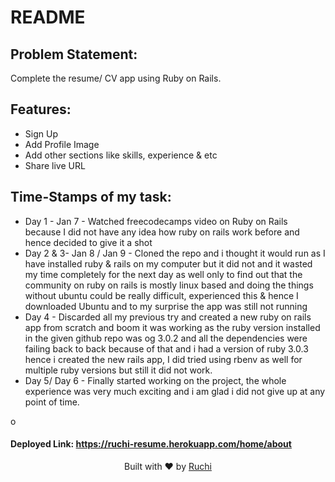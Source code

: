 # README

## Problem Statement: 

Complete the resume/ CV app using Ruby on Rails.

## Features:

- Sign Up
- Add Profile Image
- Add other sections like skills, experience & etc
- Share live URL 

## Time-Stamps of my task:

- Day 1 - Jan 7 - Watched freecodecamps video on Ruby on Rails because I did not have any idea how ruby on rails work before and hence decided to give it a shot 
- Day 2 & 3- Jan 8 / Jan 9 - Cloned the repo and i thought it would run as I have installed ruby & rails on my computer but it did not and it wasted my time completely for the next day as well only to find out that the community on ruby on rails is mostly linux based and doing the things without ubuntu could be really difficult, experienced this & hence I downloaded Ubuntu and to my surprise the app was still not running 
- Day 4 - Discarded all my previous try and created a new ruby on rails app from scratch and boom it was working as the ruby version installed in the given github repo was og 3.0.2 and all the dependencies were failing back to back because of that and i had a version of ruby 3.0.3 hence i created the new rails app, I did tried using rbenv as well for multiple ruby versions but still it did not work.
- Day 5/ Day 6 - Finally started working on the project, the whole experience was very much exciting and i am glad i did not give up at any point of time. 

 o
#### Deployed Link: https://ruchi-resume.herokuapp.com/home/about


<p align="center">
Built with ❤️ by <a href="https://github.com/Ruchip16" target="blank">Ruchi</a>

